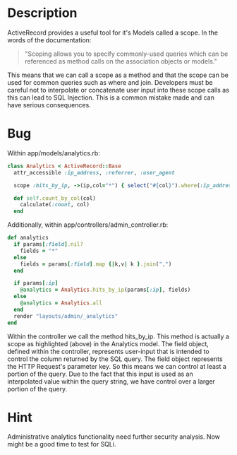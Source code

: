 # Description

ActiveRecord provides a useful tool for it's Models called a scope. In the words of the documentation:

>"Scoping allows you to specify commonly-used queries which can be referenced as  method calls on the association objects or models."

This means that we can call a scope as a method and that the scope can be used for common queries such as where and join. Developers must be careful not to interpolate or concatenate user input into these scope calls as this can lead to SQL Injection. This is a common mistake made and can have serious consequences.

# Bug

Within app/models/analytics.rb:

```ruby
class Analytics < ActiveRecord::Base
  attr_accessible :ip_address, :referrer, :user_agent

  scope :hits_by_ip, ->(ip,col="*") { select("#{col}").where(:ip_address => ip).order("id DESC")}

  def self.count_by_col(col)
    calculate(:count, col)
  end
```

Additionally, within app/controllers/admin_controller.rb:

```ruby
def analytics
  if params[:field].nil?
    fields = "*"
  else
    fields = params[:field].map {|k,v| k }.join(",")
  end

  if params[:ip]
    @analytics = Analytics.hits_by_ip(params[:ip], fields)
  else
    @analytics = Analytics.all
  end
  render "layouts/admin/_analytics"
end
```

Within the controller we call the method hits_by_ip. This method is actually a scope as highlighted (above) in the Analytics model. The field object, defined within the controller, represents user-input that is intended to control the column returned by the SQL query. The field object represents the HTTP Request's parameter key. So this means we can control at least a portion of the query. Due to the fact that this input is used as an interpolated value within the query string, we have control over a larger portion of the query.

# Hint
Administrative analytics functionality need further security analysis. Now might be a good time to test for SQLi.